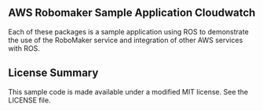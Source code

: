 ## AWS Robomaker Sample Application Cloudwatch

Each of these packages is a sample application using ROS to demonstrate the use of the RoboMaker service and integration of other AWS services with ROS. 

## License Summary

This sample code is made available under a modified MIT license. See the LICENSE file.

